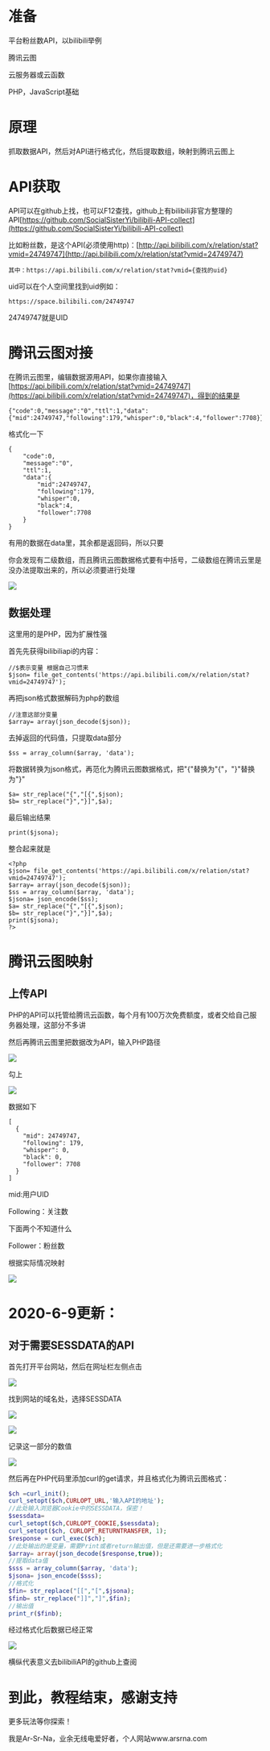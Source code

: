 # 准备

平台粉丝数API，以bilibili举例

腾讯云图

云服务器或云函数

PHP，JavaScript基础

# 原理

抓取数据API，然后对API进行格式化，然后提取数组，映射到腾讯云图上

# API获取

API可以在github上找，也可以F12查找，github上有bilibili非官方整理的API[https://github.com/SocialSisterYi/bilibili-API-collect](https://github.com/SocialSisterYi/bilibili-API-collect)

比如粉丝数，是这个API(必须使用http)：[http://api.bilibili.com/x/relation/stat?vmid=24749747](http://api.bilibili.com/x/relation/stat?vmid=24749747)

```
其中：https://api.bilibili.com/x/relation/stat?vmid={查找的uid}
```

uid可以在个人空间里找到uid例如：

```
https://space.bilibili.com/24749747
```

24749747就是UID

# 腾讯云图对接

在腾讯云图里，编辑数据源用API，如果你直接输入[https://api.bilibili.com/x/relation/stat?vmid=24749747](https://api.bilibili.com/x/relation/stat?vmid=24749747)，得到的结果是

```
{"code":0,"message":"0","ttl":1,"data":{"mid":24749747,"following":179,"whisper":0,"black":4,"follower":7708}}
```

格式化一下

```
{
    "code":0,
    "message":"0",
    "ttl":1,
    "data":{
        "mid":24749747,
        "following":179,
        "whisper":0,
        "black":4,
        "follower":7708
    }
}
```

有用的数据在data里，其余都是返回码，所以只要

你会发现有二级数组，而且腾讯云图数据格式要有中括号，二级数组在腾讯云里是没办法提取出来的，所以必须要进行处理

![](https://ask.qcloudimg.com/http-save/yehe-3335308/d609dgvyzx.png)

## 数据处理

这里用的是PHP，因为扩展性强

首先先获得bilibiliapi的内容：

```
//$表示变量 根据自己习惯来
$json= file_get_contents('https://api.bilibili.com/x/relation/stat?vmid=24749747');
```

再把json格式数据解码为php的数组

```
//注意这部分变量
$array= array(json_decode($json));
```

去掉返回的代码值，只提取data部分

```
$ss = array_column($array, 'data');
```

将数据转换为json格式，再范化为腾讯云图数据格式，把"{"替换为"{"，"}"替换为"}"

```
$a= str_replace("{","[{",$json);
$b= str_replace("}","}]",$a);
```

最后输出结果 

```
print($jsona);
```

整合起来就是

```
<?php
$json= file_get_contents('https://api.bilibili.com/x/relation/stat?vmid=24749747');
$array= array(json_decode($json));
$ss = array_column($array, 'data');
$jsona= json_encode($ss);
$a= str_replace("{","[{",$json);
$b= str_replace("}","}]",$a);
print($jsona);
?>
```

# 腾讯云图映射

## 上传API

PHP的API可以托管给腾讯云函数，每个月有100万次免费额度，或者交给自己服务器处理，这部分不多讲

然后再腾讯云图里把数据改为API，输入PHP路径

![](https://ask.qcloudimg.com/http-save/yehe-3335308/gpv55d30e5.png)

勾上

![](https://ask.qcloudimg.com/http-save/yehe-3335308/3vjl9wig8z.png)

数据如下

```
[
  {
    "mid": 24749747,
    "following": 179,
    "whisper": 0,
    "black": 0,
    "follower": 7708
  }
]
```

mid:用户UID

Following：关注数

下面两个不知道什么

Follower：粉丝数

根据实际情况映射

![](https://ask.qcloudimg.com/http-save/yehe-3335308/c4ufv8x3io.png)

# 2020-6-9更新：

## 对于需要SESSDATA的API

首先打开平台网站，然后在网址栏左侧点击

![](https://ask8088-private-1251520898.cn-south.myqcloud.com/developer-images/article/3335308/q0mitmksx9.png?q-sign-algorithm=sha1&q-ak=AKID2uZ1FGBdx1pNgjE3KK4YliPpzyjLZvug&q-sign-time=1591679295;1591686495&q-key-time=1591679295;1591686495&q-header-list=&q-url-param-list=&q-signature=e725ba17bd5b2b9505ac4486b2f2d0ef41bb53fc)

找到网站的域名处，选择SESSDATA

![](https://ask8088-private-1251520898.cn-south.myqcloud.com/developer-images/article/3335308/hnluh574bf.png?q-sign-algorithm=sha1&q-ak=AKID2uZ1FGBdx1pNgjE3KK4YliPpzyjLZvug&q-sign-time=1591679336;1591686536&q-key-time=1591679336;1591686536&q-header-list=&q-url-param-list=&q-signature=57867cdd76ff07110321d8acc7ed67e34d801b0e)

![](https://ask8088-private-1251520898.cn-south.myqcloud.com/developer-images/article/3335308/mi6kub6xuz.png?q-sign-algorithm=sha1&q-ak=AKID2uZ1FGBdx1pNgjE3KK4YliPpzyjLZvug&q-sign-time=1591679348;1591686548&q-key-time=1591679348;1591686548&q-header-list=&q-url-param-list=&q-signature=a6bf404c5328da7598c9ba5b630a618225ede76c)

记录这一部分的数值

![](https://ask8088-private-1251520898.cn-south.myqcloud.com/developer-images/article/3335308/i47rr5lnpr.png?q-sign-algorithm=sha1&q-ak=AKID2uZ1FGBdx1pNgjE3KK4YliPpzyjLZvug&q-sign-time=1591679365;1591686565&q-key-time=1591679365;1591686565&q-header-list=&q-url-param-list=&q-signature=d74b87a26f23ed7cc10d59891365823bc786e21e)

然后再在PHP代码里添加curl的get请求，并且格式化为腾讯云图格式：

```php
$ch =curl_init();
curl_setopt($ch,CURLOPT_URL,'输入API的地址');
//此处输入浏览器Cookie中的SESSDATA，保密！
$sessdata= 
curl_setopt($ch,CURLOPT_COOKIE,$sessdata);
curl_setopt($ch, CURLOPT_RETURNTRANSFER, 1);
$response = curl_exec($ch);
//此处输出的是变量，需要Print或者return输出值，但是还需要进一步格式化
$array= array(json_decode($response,true));
//提取data值
$sss = array_column($array, 'data');
$jsona= json_encode($sss);
//格式化
$fin= str_replace("[[","[",$jsona);
$finb= str_replace("]]","]",$fin);
//输出值
print_r($finb);
```

经过格式化后数据已经正常

![](https://ask8088-private-1251520898.cn-south.myqcloud.com/developer-images/article/3335308/pym8lccfew.png?q-sign-algorithm=sha1&q-ak=AKID2uZ1FGBdx1pNgjE3KK4YliPpzyjLZvug&q-sign-time=1591679559;1591686759&q-key-time=1591679559;1591686759&q-header-list=&q-url-param-list=&q-signature=0aea3a3c40f5e1b412131255ba51fb0e02c8f332)

横纵代表意义去bilibiliAPI的github上查阅

# 到此，教程结束，感谢支持

更多玩法等你探索！

我是Ar-Sr-Na，业余无线电爱好者，个人网站www.arsrna.com
